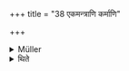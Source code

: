 +++
title = "38 एकमन्त्राणि कर्माणि"

+++

<details><summary>Müller</summary>

Sacrificial acts are accompanied by one Mantra.

#####  Commentary

If it is said that the priest cuts the plants with fourteen verses, that means that there are fourteen plants to be cut and that one verse is used for each plant.
</details>

<details><summary>थिते</summary>

एकमन्त्राणि कर्माणि ३८
</details>

